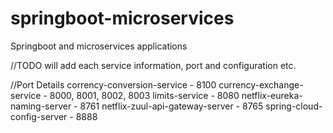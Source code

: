 # springboot-microservices
Springboot and microservices applications

//TODO will add each service information, port and configuration etc.

//Port Details
corrency-conversion-service     - 8100
currency-exchange-service       - 8000, 8001, 8002, 8003
limits-service                  - 8080
netflix-eureka-naming-server    - 8761
netflix-zuul-api-gateway-server - 8765
spring-cloud-config-server      - 8888
